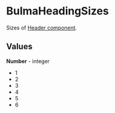 # BulmaHeadingSizes

Sizes of [Header component](../components/BulmaHeading.md).

## Values

**Number** - integer

- 1
- 2
- 3
- 4
- 5
- 6